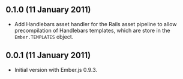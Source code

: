 ## 0.1.0 (11 January 2011)

* Add Handlebars asset handler for the Rails asset pipeline to allow
precompilation of Handlebars templates, which are store in the `Ember.TEMPLATES`
object.

## 0.0.1 (11 January 2011)

* Initial version with Ember.js 0.9.3.
